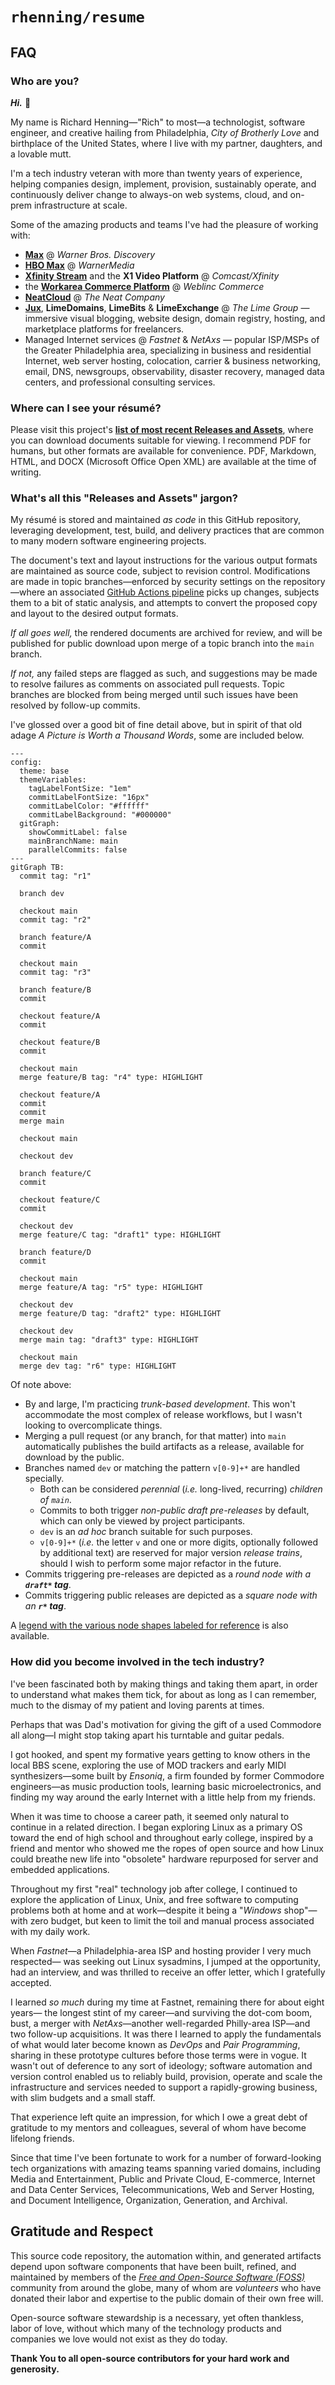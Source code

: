 # `rhenning/resume`

## FAQ

### Who are you?

_**Hi.**_ :wave:

My name is Richard Henning—"Rich" to most—a technologist, software engineer,
and creative hailing from Philadelphia, _City of Brotherly Love_ and birthplace of the
United States, where I live with my partner, daughters, and a lovable mutt.

I'm a tech industry veteran with more than twenty years of experience, helping
companies design, implement, provision, sustainably operate, and continuously
deliver change to always-on web systems, cloud, and on-prem infrastructure at
scale.

Some of the amazing products and teams I've had the pleasure of working with:

* [**Max**][max.com] @ _Warner Bros. Discovery_
* [**HBO Max**][hbomax-wiki] @ _WarnerMedia_
* [**Xfinity Stream**][xfinity.com/get-stream] and the **X1 Video Platform** @ _Comcast/Xfinity_
* the [**Workarea Commerce Platform**][workarea] @ _Weblinc Commerce_
* [**NeatCloud**][neat.com] @ _The Neat Company_
* [**Jux**][jux-tnw], **LimeDomains**, **LimeBits** & **LimeExchange** @ _The Lime Group_ —
  immersive visual blogging, website design, domain registry, hosting,
  and marketplace platforms for freelancers.
* Managed Internet services @ _Fastnet_ & _NetAxs_ — popular ISP/MSPs of
  the Greater Philadelphia area, specializing in business and residential
  Internet, web server hosting, colocation, carrier & business networking,
  email, DNS, newsgroups, observability, disaster recovery, managed data
  centers, and professional consulting services.

### Where can I see your résumé?

Please visit this project's **[list of most recent Releases and Assets][releases]**, where you
can download documents suitable for viewing. I recommend PDF for humans,
but other formats are available for convenience. PDF, Markdown, HTML, and
DOCX (Microsoft Office Open XML) are available at the time of writing.

### What's all this "Releases and Assets" jargon?

My résumé is stored and maintained _as code_ in this GitHub repository, leveraging
development, test, build, and delivery practices that are common to many modern
software engineering projects.

The document's text and layout instructions for the various output formats are
maintained as source code, subject to revision control. Modifications are made
in topic branches—enforced by security settings on the repository—where an
associated [GitHub Actions pipeline][pipeline] picks up changes, subjects them to a bit of
static analysis, and attempts to convert the proposed copy and layout to the
desired output formats.

_If all goes well,_ the rendered documents are archived for review, and will be
published for public download upon merge of a topic branch into the `main`
branch.

_If not,_ any failed steps are flagged as such, and suggestions may be made to
resolve failures as comments on associated pull requests. Topic branches are
blocked from being merged until such issues have been resolved by follow-up
commits.

I've glossed over a good bit of fine detail above, but in spirit of that old adage
_A Picture is Worth a Thousand Words_, some are included below.

```mermaid
---
config:
  theme: base
  themeVariables:
    tagLabelFontSize: "1em"
    commitLabelFontSize: "16px"
    commitLabelColor: "#ffffff"
    commitLabelBackground: "#000000"
  gitGraph:
    showCommitLabel: false
    mainBranchName: main
    parallelCommits: false
---
gitGraph TB:
  commit tag: "r1"

  branch dev

  checkout main
  commit tag: "r2"

  branch feature/A
  commit

  checkout main
  commit tag: "r3"

  branch feature/B
  commit

  checkout feature/A
  commit

  checkout feature/B
  commit

  checkout main
  merge feature/B tag: "r4" type: HIGHLIGHT

  checkout feature/A
  commit
  commit
  merge main

  checkout main

  checkout dev

  branch feature/C
  commit

  checkout feature/C
  commit

  checkout dev
  merge feature/C tag: "draft1" type: HIGHLIGHT

  branch feature/D
  commit

  checkout main
  merge feature/A tag: "r5" type: HIGHLIGHT

  checkout dev
  merge feature/D tag: "draft2" type: HIGHLIGHT

  checkout dev
  merge main tag: "draft3" type: HIGHLIGHT

  checkout main
  merge dev tag: "r6" type: HIGHLIGHT
```

Of note above:

* By and large, I'm practicing _trunk-based development_. This won't accommodate the
  most complex of release workflows, but I wasn't looking to overcomplicate things.
* Merging a pull request (or any branch, for that matter) into `main` automatically
  publishes the build artifacts as a release, available for download by the public.
* Branches named `dev` or matching the pattern `v[0-9]+*` are handled specially.
  * Both can be considered _perennial_ (_i.e._ long-lived, recurring) _children of `main`_.
  * Commits to both trigger _non-public draft pre-releases_ by default, which can
    only be viewed by project participants.
  * `dev` is an _ad hoc_ branch suitable for such purposes.
  * `v[0-9]+*` (_i.e._ the letter `v` and one or more digits, optionally followed by
    additional text) are reserved for major version _release trains_, should I wish
    to perform some major refactor in the future.
* Commits triggering pre-releases are depicted as a _round node with a **`draft*` tag**_.
* Commits triggering public releases are depicted as a _square node with an **`r*` tag**_.

A [legend with the various node shapes labeled for reference][git-legend] is also available.

### How did you become involved in the tech industry?

I've been fascinated both by making things and taking them apart, in order to
understand what makes them tick, for about as long as I can remember, much to
the dismay of my patient and loving parents at times.

Perhaps that was Dad's motivation for giving the gift of a used Commodore all
along—I might stop taking apart his turntable and guitar pedals.

I got hooked, and spent my formative years getting to know others in the local
BBS scene, exploring the use of MOD trackers and early MIDI synthesizers—some
built by _Ensoniq_, a firm founded by former Commodore engineers—as music
production tools, learning basic microelectronics, and finding my way around the
early Internet with a little help from my friends.

When it was time to choose a career path, it seemed only natural to continue in a
related direction. I began exploring Linux as a primary OS toward the end of high
school and throughout early college, inspired by a friend and mentor who showed
me the ropes of open source and how Linux could breathe new life into "obsolete"
hardware repurposed for server and embedded applications.

Throughout my first "real" technology job after college, I continued to explore the
application of Linux, Unix, and free software to computing problems both at home
and at work—despite it being a "_Windows_ shop"—with zero budget, but keen to
limit the toil and manual process associated with my daily work.

When _Fastnet_—a Philadelphia-area ISP and hosting provider I very much respected—
was seeking out Linux sysadmins, I jumped at the opportunity, had an interview,
and was thrilled to receive an offer letter, which I gratefully accepted.

I learned _so much_ during my time at Fastnet, remaining there for about eight years—
the longest stint of my career—and surviving the dot-com boom, bust, a merger
with _NetAxs_—another well-regarded Philly-area ISP—and two follow-up acquisitions.
It was there I learned to apply the fundamentals of what would later become known
as _DevOps_ and _Pair Programming_, sharing in these prototype cultures before those
terms were in vogue. It wasn't out of deference to any sort of ideology; software
automation and version control enabled us to reliably build, provision, operate and
scale the infrastructure and services needed to support a rapidly-growing business,
with slim budgets and a small staff.

That experience left quite an impression, for which I owe a great debt of gratitude
to my mentors and colleagues, several of whom have become lifelong friends.

Since that time I've been fortunate to work for a number of forward-looking tech
organizations with amazing teams spanning varied domains, including Media and
Entertainment, Public and Private Cloud, E-commerce, Internet and Data Center
Services, Telecommunications, Web and Server Hosting, and Document Intelligence,
Organization, Generation, and Archival.

## Gratitude and Respect

This source code repository, the automation within, and generated artifacts depend
upon software components that have been built, refined, and maintained by members
of the [_Free and Open-Source Software (FOSS)_][FOSS] community from around the globe, many
of whom are _volunteers_ who have donated their labor and expertise to the public
domain of their own free will.

Open-source software stewardship is a necessary, yet often thankless, labor of love,
without which many of the technology products and companies we love would not
exist as they do today.

**Thank You to all open-source contributors for your hard work and generosity.**

[releases]: https://github.com/rhenning/resume/releases
[pipeline]: https://github.com/rhenning/resume/actions
[git-legend]: doc/gitgraph-legend.md
[max.com]: https://max.com
[hbomax-wiki]: https://en.wikipedia.org/wiki/HBO_Max
[xfinity.com/get-stream]: https://www.xfinity.com/get-stream
[workarea]: https://www.workarea.com/pages/platform-tour.html
[neat.com]: https://neat.com
[jux-tnw]: https://thenextweb.com/news/jux-learns-from-the-rest-to-create-the-most-beautiful-blog-platform-yet
[FOSS]: https://en.wikipedia.org/wiki/Free_and_open-source_software
